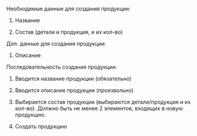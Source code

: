Необходимые данные для создания продукции:

1.  Название

2.  Состав (детали и продукция, и их кол-во)

Доп. данные для создания продукции:

1.  Описание

Последовательность создания продукции:

1.  Вводится название продукции (обязательно)

2.  Вводится описание продукции (произвольно)

3.  Выбирается состав продукции (выбираются детали/продукция и их кол-во).
    Должно быть не менее 2 элементов, входящих в новую продукцию.

4.  Создать продукцию
